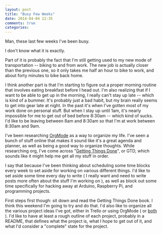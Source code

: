 ```yaml
---
layout: post
title: "Busy Few Weeks"
date: 2014-04-04 12:35
comments: true
categories: 
---
```

Man, these last few weeks I've been busy.

I don't know what it is exactly.

Part of it is probably the fact that I'm still getting used to my new mode of transportation -- biking to and from work. The new job is actually closer than the previous one, so it only takes me half an hour to bike to work, and about forty minutes to bike back home.

I think another part is that I'm starting to figure out a proper morning routine that involves eating breakfast before I head out. I'm also realizing that if I want to be able to get up in the morning, I really can't stay up late -- which is kind of a bummer. It's probably just a bad habit, but my brain really seems to get into gear late at night. In the past it's when I've gotten most of my work done on personal stuff. But when I stay up until 1am, it's nearly impossible for me to get out of bed before 8:30am -- which kind of sucks. I'd like to be leaving between 8am and 8:30am so that I'm at work between 8:30am and 9am.

I've been researching [OrgMode](1) as a way to organize my life. I've seen a bunch of stuff online that makes it sound like it's a great agenda and planner, as well as being a good way to organize thoughts. While researching org, I've come across "[Getting Things Done](2)", or GTD, which sounds like it might help me get all my stuff in order.

I say that because I've been thinking about scheduling some time blocks every week to set aside for working on various different things. I'd like to set aside some time every day to write ( I really want and need to write posts more often about the stuff I'm working on ), as well as block out some time specifically for hacking away at Arduino, Raspberry Pi, and programming projects.

First steps first though: sit down and read the Getting Things Done book. I think this weekend I'm going to try and do that. I'd also like to organize all the various project ideas I've got, either in Trello or using OrgMode ( or [both](3) ). I'd like to have at least a rough outline of each project, probably in a README, that defines what the project is, what I hope to get out of it, and what I'd consider a "complete" state for the project.

[1]:http://orgmode.org/
[2]:http://en.wikipedia.org/wiki/Getting_Things_Done
[3]: http://org-trello.github.io/
